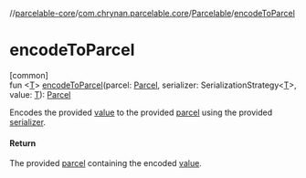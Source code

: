 //[parcelable-core](../../../index.md)/[com.chrynan.parcelable.core](../index.md)/[Parcelable](index.md)/[encodeToParcel](encode-to-parcel.md)

# encodeToParcel

[common]\
fun &lt;[T](encode-to-parcel.md)&gt; [encodeToParcel](encode-to-parcel.md)(parcel: [Parcel](../-parcel/index.md), serializer: SerializationStrategy&lt;[T](encode-to-parcel.md)&gt;, value: [T](encode-to-parcel.md)): [Parcel](../-parcel/index.md)

Encodes the provided [value](encode-to-parcel.md) to the provided [parcel](encode-to-parcel.md) using the provided [serializer](encode-to-parcel.md).

#### Return

The provided [parcel](encode-to-parcel.md) containing the encoded [value](encode-to-parcel.md).
